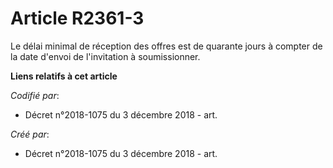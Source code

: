 # Article R2361-3

Le délai minimal de réception des offres est de quarante jours à compter de la date d'envoi de l'invitation à soumissionner.

**Liens relatifs à cet article**

_Codifié par_:

  - Décret n°2018-1075 du 3 décembre 2018 - art.

_Créé par_:

  - Décret n°2018-1075 du 3 décembre 2018 - art.
